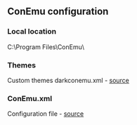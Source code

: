 ## ConEmu configuration

### Local location
C:\Program Files\ConEmu\

### Themes
Custom themes
darkconemu.xml - [source](https://gist.github.com/JanDeDobbeleer/71c9f1361a562f337b855b75d7bbfd28)

### ConEmu.xml
Configuration file - [source](https://gist.github.com/JanDeDobbeleer/e22a5fa034caa84dd5cb)